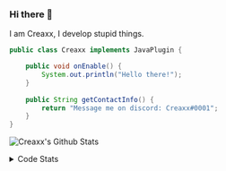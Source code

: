 ### Hi there 👋

I am Creaxx, I develop stupid things. 

```java
public class Creaxx implements JavaPlugin {

    public void onEnable() {
        System.out.println("Hello there!");
    }
    
    public String getContactInfo() {
        return "Message me on discord: Creaxx#0001";
    }
}
```
![Creaxx's Github Stats](https://github-readme-stats-creaxxogs-projects.vercel.app/api?username=CreaxxOG&show_icons=true&theme=dark&count_private=true)

<details>
  <summary>Code Stats</summary>

<!--START_SECTION:waka-->

```txt
Java              3 hrs 27 mins   ████████████████████░░░░░   80.40 %
Kotlin            19 mins         ██░░░░░░░░░░░░░░░░░░░░░░░   07.60 %
XML               18 mins         █▓░░░░░░░░░░░░░░░░░░░░░░░   07.14 %
YAML              12 mins         █▒░░░░░░░░░░░░░░░░░░░░░░░   04.77 %
SQL               0 secs          ░░░░░░░░░░░░░░░░░░░░░░░░░   00.06 %
```

<!--END_SECTION:waka-->
</details>
